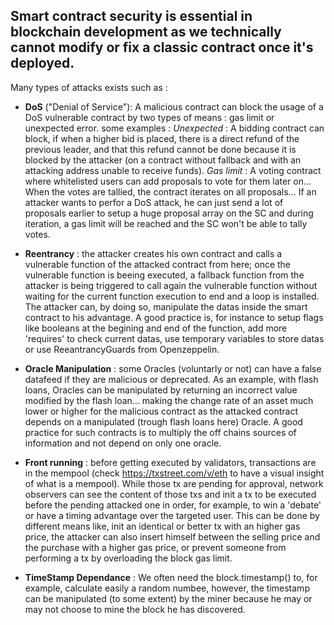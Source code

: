 ## Smart contract security is essential in blockchain development as we technically cannot modify or fix a classic contract once it's deployed.

Many types of attacks exists such as :

- **DoS** ("Denial of Service"): A malicious contract can block the usage of a DoS vulnerable contract by two types of means : gas limit or unexpected error. 
some examples :
*Unexpected* : 
A bidding contract can block, if when a higher bid is placed, there is a direct refund of the previous leader, and that this refund cannot be done because it is blocked by the attacker (on a contract without fallback and with an attacking address unable to receive funds).
*Gas limit* : 
A voting contract where whitelisted users can add proposals to vote for them later on... When the votes are tallied, the contract iterates on all proposals... If an attacker wants to perfor a DoS attack, he can just send a lot of proposals earlier to setup a huge proposal array on the SC and during iteration, a gas limit will be reached and the SC won't be able to tally votes.

- **Reentrancy** : the attacker creates his own contract and calls a vulnerable function of the attacked contract from here; once the vulnerable function is beeing executed, a fallback function from the attacker is being triggered to call again the vulnerable function without waiting for the current function execution to end and a loop is installed. The attacker can, by doing so, manipulate the datas inside the smart contract to his advantage.
A good practice is, for instance to setup flags like booleans at the begining and end of the function, add more 'requires' to check current datas, use temporary variables to store datas or use ReeantrancyGuards from Openzeppelin.

- **Oracle Manipulation** : some Oracles (voluntarly or not) can have a false datafeed if they are malicious or deprecated. As an example, with flash loans, Oracles can be manipulated by returning an incorrect value modified by the flash loan... making the change rate of an asset much lower or higher for the malicious contract as the attacked contract depends on a manipulated (trough flash loans here) Oracle.
A good practice for such contracts is to multiply the off chains sources of information and not depend on only one oracle.

- **Front running** : before getting executed by validators, transactions are in the mempool (check https://txstreet.com/v/eth to have a visual insight of what is a mempool). While those tx are pending for approval, network observers can see the content of those txs and init a tx to be executed before the pending attacked one in order, for example, to win a 'debate' or have a timing advantage over the targeted user. This can be done by different means like, init an identical or better tx with an higher gas price, the attacker can also insert himself between the selling price and the purchase with a higher gas price, or prevent someone from performing a tx by overloading the block gas limit.

- **TimeStamp Dependance** : We often need the block.timestamp() to, for example, calculate easily a random numbee, however, the timestamp can be manipulated (to some extent) by the miner because he may or may not choose to mine the block he has discovered. 
